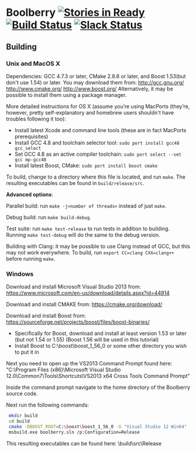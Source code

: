 Boolberry [![Stories in Ready](https://badge.waffle.io/BlockchainDevelopmentCompany/boolberry.png?label=ready&title=Ready)](http://waffle.io/BlockchainDevelopmentCompany/boolberry) [![Build Status](https://travis-ci.org/BlockchainDevelopmentCompany/boolberry.svg?branch=master)](https://travis-ci.org/BlockchainDevelopmentCompany/boolberry) [![Slack Status](https://boolberry.herokuapp.com/badge.svg)](https://boolberry.herokuapp.com/)
=========

Building
--------

### Unix and MacOS X

Dependencies: GCC 4.7.3 or later, CMake 2.8.6 or later, and Boost 1.53(but don't use 1.54) or later. You may download them from:
http://gcc.gnu.org/
http://www.cmake.org/
http://www.boost.org/
Alternatively, it may be possible to install them using a package manager.

More detailed instructions for OS X (assume you’re using MacPorts (they’re, however, pretty self-explanatory and homebrew users shouldn't have troubles following it too):

* Install latest Xcode and command line tools (these are in fact MacPorts prerequisites)
* Install GCC 4.8 and toolchain selector tool: `sudo port install gcc48 gcc_select`
* Set GCC 4.8 as an active compiler toolchain: `sudo port select --set gcc mp-gcc48`
* Install latest Boost, CMake: `sudo port install boost cmake`

To build, change to a directory where this file is located, and run `make`. The resulting executables can be found in `build/release/src`.

**Advanced options**:

Parallel build: run `make -j<number of threads>` instead of just `make`.

Debug build: run `make build-debug`.

Test suite: run `make test-release` to run tests in addition to building. Running `make test-debug` will do the same to the debug version.

Building with Clang: it may be possible to use Clang instead of GCC, but this may not work everywhere. To build, run `export CC=clang CXX=clang++` before running `make`.

### Windows

Download and install Microsoft Visual Studio 2013 from: https://www.microsoft.com/en-us/download/details.aspx?id=44914

Download and install CMAKE from: https://cmake.org/download/ 

Download and install Boost from: https://sourceforge.net/projects/boost/files/boost-binaries/
 - Specifically for Boost, download and install at least version 1.53 or later (but not 1.54 or 1.55) (Boost 1.56 will be used in this    tutorial)
 - Install Boost to C:\boost\boost_1_56_0 or some other directory you wish to put it in

Next you need to open up the VS2013 Command Prompt found here: "C:\Program Files (x86)\Microsoft Visual Studio 12.0\Common7\Tools\Shortcuts\VS2013 x64 Cross Tools Command Prompt"

Inside the command prompt navigate to the home directory of the Boolberry source code.

Next run the following commands:
```bash
 mkdir build
 cd build
 cmake -DBOOST_ROOT=C:\boost\boost_1_56_0 -G "Visual Studio 12 Win64" ..
 msbuild.exe boolberry.sln /p:Configuration=Release
```
This resulting executables can be found here: \build\src\Release
